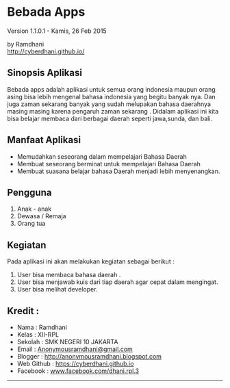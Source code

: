 Bebada Apps
===================

Version 1.1.0.1 - Kamis, 26 Feb 2015

by Ramdhani  <br>
<http://cyberdhani.github.io/>

Sinopsis Aplikasi
------------------
Bebada apps adalah aplikasi untuk semua orang indonesia maupun orang asing bisa lebih mengenal 
bahasa indonesia yang begitu banyak nya. Dan juga zaman sekarang banyak yang sudah melupakan bahasa 
daerahnya masing masing karena pengaruh zaman sekarang . Didalam aplikasi ini kita bisa belajar membaca 
dari berbagai daerah seperti jawa,sunda, dan bali. 


Manfaat Aplikasi
------------------
* Memudahkan seseorang dalam mempelajari Bahasa Daerah
* Membuat seseorang berminat untuk mempelajari Bahasa Daerah
* Membuat suasana belajar bahasa Daerah menjadi lebih menyenangkan.

Pengguna
-----------
1.	Anak - anak
2.	Dewasa / Remaja
3.	Orang tua

Kegiatan 
-----------

Pada aplikasi ini akan melakukan kegiatan sebagai berikut :
1. User bisa membaca bahasa daerah .
2. User bisa menjawab kuis dari tiap daerah agar cepat dalam mengingat.
3. User bisa melihat developer.

Kredit :
----------

* Nama				: Ramdhani
* Kelas				: XII-RPL
* Sekolah			: SMK NEGERI 10 JAKARTA
* Email				: Anonymousramdhani@gmail.com
* Blogger			: http://anonymousramdhani.blogspot.com
* Web Github 		: https://cyberdhani.github.io
* Facebook			: www.facebook.com/dhani.rpl.3

----------